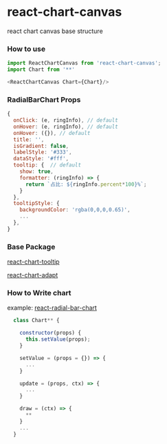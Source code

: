 # react-chart-canvas
react chart canvas base structure

### How to use
```javascript
import ReactChartCanvas from 'react-chart-canvas';
import Chart from '**'

<ReactChartCanvas Chart={Chart}/>

```
### RadialBarChart Props
```javascript
{
  onClick: (e, ringInfo), // default
  onHover: (e, ringInfo), // default
  onHover: ({}), // default
  title: '',
  isGradient: false,
  labelStyle: '#333',
  dataStyle: '#fff',
  tooltip: {  // default
    show: true,
    formatter: (ringInfo) => {
      return `占比: ${ringInfo.percent*100}%`;
    }
  },
  tooltipStyle: {
    backgroundColor: 'rgba(0,0,0,0.65)',
    ...
  },
}
```

### Base Package

[react-chart-tooltip](https://github.com/justQing00/react-chart-tooltip)

[react-chart-adapt](https://github.com/justQing00/react-chart-adapt)


### How to Write chart

example: [react-radial-bar-chart](https://github.com/justQing00/react-radial-bar-chart)

```javascript
  class Chart** {

    constructor(props) {
      this.setValue(props);
    }

    setValue = (props = {}) => {
      ...
    }

    update = (props, ctx) => {
      ...
    }

    draw = (ctx) => {
      **
    }
    ...
  }
```

